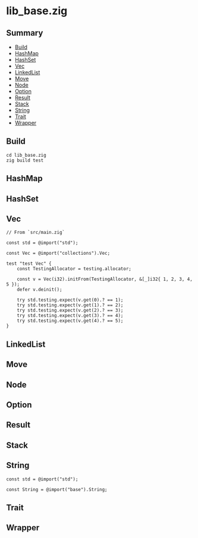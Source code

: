 # lib_base.zig

## Summary

* [Build](#build)
* [HashMap](#hashmap)
* [HashSet](#hashset)
* [Vec](#vec)
* [LinkedList](#linkedlist)
* [Move](#move)
* [Node](#node)
* [Option](#option)
* [Result](#result)
* [Stack](#stack)
* [String](#string)
* [Trait](#trait)
* [Wrapper](#wrapper)

## Build

```
cd lib_base.zig
zig build test
```

## HashMap

## HashSet

## Vec

```zig
// From `src/main.zig`

const std = @import("std");

const Vec = @import("collections").Vec;

test "test Vec" {
    const TestingAllocator = testing.allocator;

    const v = Vec(i32).initFrom(TestingAllocator, &[_]i32{ 1, 2, 3, 4, 5 });
    defer v.deinit();

    try std.testing.expect(v.get(0).? == 1);
    try std.testing.expect(v.get(1).? == 2);
    try std.testing.expect(v.get(2).? == 3);
    try std.testing.expect(v.get(3).? == 4);
    try std.testing.expect(v.get(4).? == 5);
}
```

## LinkedList

## Move

## Node

## Option

## Result

## Stack

## String

```zig
const std = @import("std");

const String = @import("base").String;
```

## Trait

## Wrapper